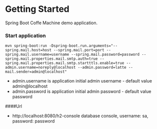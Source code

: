 # Getting Started
Spring Boot Coffe Machine demo application. 

### Start application
`
mvn spring-boot:run -Dspring-boot.run.arguments="--spring.mail.host=host --spring.mail.port=port --spring.mail.username=username --spring.mail.password=password --spring.mail.properties.mail.smtp.auth=true --spring.mail.properties.mail.smtp.startttls.enable=true --admin.username=noreply@localhost --admin.password=latte --mail.sender=admin@localhost"
`

* admin.username is application initial admin username - default value admin@localhost
* admin.password is application initial admin password - default value password

####Url
* http://localhost:8080/h2-console database console, username: sa, password: password